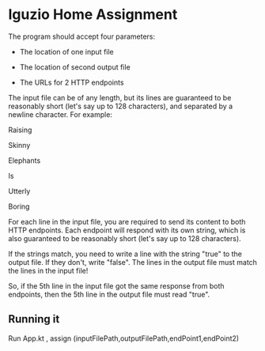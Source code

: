 # Iguzio Home Assignment

 

The program should accept four parameters:

 

* The location of one input file

* The location of second output file

* The URLs for 2 HTTP endpoints

 

The input file can be of any length, but its lines are guaranteed to be reasonably short (let's say up to 128 characters), and separated by a newline character. For example:

Raising

Skinny

Elephants

Is

Utterly

Boring

 

For each line in the input file, you are required to send its content to both HTTP endpoints. Each endpoint will respond with its own string, which is also guaranteed to be reasonably short (let's say up to 128 characters).

If the strings match, you need to write a line with the string "true" to the output file. If they don't, write "false". The lines in the output file must match the lines in the input file!

So, if the 5th line in the input file got the same response from both endpoints, then the 5th line in the output file must read "true".

 

## Running it

Run App.kt , assign (inputFilePath,outputFilePath,endPoint1,endPoint2)



